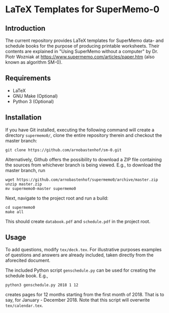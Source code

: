 LaTeX Templates for SuperMemo-0
===============================

Introduction
------------
The current repository provides LaTeX templates for SuperMemo data- and
schedule books for the purpose of producing printable worksheets. Their
contents are explained in "Using SuperMemo without a computer" by Dr.  Piotr
Wozniak at https://www.supermemo.com/articles/paper.htm (also known as
algorithm SM-0).

Requirements
------------
* LaTeX
* GNU Make (Optional)
* Python 3 (Optional)

Installation
------------
If you have Git installed, executing the following command will create a
directory `supermemo0/`, clone the entire repository therein and checkout the
master branch:
```
git clone https://github.com/arnobastenhof/sm-0.git
``` 
Alternatively, Github offers the possibility to download a ZIP file containing
the sources from whichever branch is being viewed. E.g., to download the
master branch, run
```
wget https://github.com/arnobastenhof/supermemo0/archive/master.zip
unzip master.zip
mv supermemo0-master supermemo0
```
Next, navigate to the project root and run a build:
```
cd supermemo0
make all
```
This should create `databook.pdf` and `schedule.pdf` in the project root.

Usage
-----
To add questions, modify `tex/deck.tex`. For illustrative purposes examples of
questions and answers are already included, taken directly from the aforecited
document. 

The included Python script `genschedule.py` can be used for creating the
schedule book. E.g.,
```
python3 genschedule.py 2018 1 12
```
creates pages for 12 months starting from the first month of 2018. That is to
say, for January - December 2018. Note that this script will overwrite
`tex/calendar.tex`.
